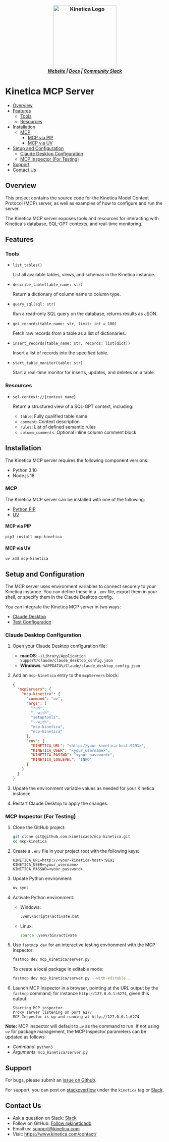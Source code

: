 <h3 align="center" style="margin:0px">
	<img width="200" src="https://www.kinetica.com/wp-content/uploads/2018/08/kinetica_logo.svg" alt="Kinetica Logo"/>
</h3>
<h5 align="center" style="margin:0px">
	<a href="https://www.kinetica.com/">Website</a>
	|
	<a href="https://docs.kinetica.com/latest/">Docs</a>
	|
	<a href="https://join.slack.com/t/kinetica-community/shared_invite/zt-1bt9x3mvr-uMKrXlSDXfy3oU~sKi84qg">Community Slack</a>
</h5>


# Kinetica MCP Server

- [Overview](#overview)
- [Features](#features)
  - [Tools](#tools)
  - [Resources](#resources)
- [Installation](#installation)
  - [MCP](#mcp)
    - [MCP via PIP](#mcp-via-pip)
    - [MCP via UV](#mcp-via-uv)
- [Setup and Configuration](#setup-and-configuration)
  - [Claude Desktop Configuration](#claude-desktop-configuration)
  - [MCP Inspector (For Testing)](#mcp-inspector-for-testing)
- [Support](#support)
- [Contact Us](#contact-us)


## Overview

This project contains the source code for the Kinetica Model Context Protocol
(MCP) server, as well as examples of how to configure and run the server.

The Kinetica MCP server exposes tools and resources for interacting with
Kinetica's database, SQL-GPT contexts, and real-time monitoring.


## Features

### Tools

- `list_tables()`

    List all available tables, views, and schemas in the Kinetica instance.

- `describe_table(table_name: str)`

    Return a dictionary of column name to column type.

- `query_sql(sql: str)`

    Run a read-only SQL query on the database, returns results as JSON.

- `get_records(table_name: str, limit: int = 100)`

    Fetch raw records from a table as a list of dictionaries.

- `insert_records(table_name: str, records: list[dict])`

    Insert a list of records into the specified table.

- `start_table_monitor(table: str)`

    Start a real-time monitor for inserts, updates, and deletes on a table.

### Resources

- `sql-context://{context_name}`

    Return a structured view of a SQL-GPT context, including:

    - `table`: Fully qualified table name
    - `comment`: Context description
    - `rules`: List of defined semantic rules
    - `column_comments`: Optional inline column comment block


## Installation

The Kinetica MCP server requires the following component versions:

- Python 3.10
- Node.js 18

### MCP

The Kinetica MCP server can be installed with one of the following:

- [Python PIP](#mcp-via-pip)
- [UV](#mcp-via-uv)

#### MCP via PIP

```env
pip3 install mcp-kinetica
```

#### MCP via UV

```env
uv add mcp-kinetica
```

## Setup and Configuration 

The MCP server uses environment variables to connect securely to your Kinetica
instance. You can define these in a `.env` file, export them in your shell, or
specify them in the Claude Desktop config.

You can integrate the Kinetica MCP server in two ways:

- [Claude Desktop](#claude-desktop-configuration)
- [Test Configuration](#mcp-inspector-for-testing)

### Claude Desktop Configuration 

1. Open your Claude Desktop configuration file:

    - **macOS**: `~/Library/Application Support/Claude/claude_desktop_config.json`
    - **Windows**: `%APPDATA%/Claude/claude_desktop_config.json`

2. Add an `mcp-kinetica` entry to the `mcpServers` block:

    ```json
    {
      "mcpServers": {
        "mcp-kinetica": {
          "command": "uv",
          "args": [
            "run",
            "--with",
            "setuptools",
            "--with",
            "mcp-kinetica",
            "mcp-kinetica"
          ],
          "env": {
            "KINETICA_URL": "<http://your-kinetica-host:9191>",
            "KINETICA_USER": "<your_username>",
            "KINETICA_PASSWD": "<your_password>",
            "KINETICA_LOGLEVEL": "INFO"
          }
        }
      }
    }
    ```

3. Update the environment variable values as needed for your Kinetica instance.

4. Restart Claude Desktop to apply the changes.


### MCP Inspector (For Testing)

1. Clone the GitHub project:

    ```bash
    git clone git@github.com:kineticadb/mcp-kinetica.git
    cd mcp-kinetica
    ```

2. Create a `.env` file in your project root with the following keys:

    ```env
    KINETICA_URL=http://<your-kinetica-host>:9191
    KINETICA_USER=<your_username>
    KINETICA_PASSWD=<your_password>
    ```

3. Update Python environment:

    ```bash
    uv sync
    ```

4. Activate Python environment:

   - Windows:

       ```bash
       .venv\Scripts\activate.bat
       ```

   - Linux:

       ```bash
       source .venv/bin/activate
       ```

5. Use `fastmcp dev` for an interactive testing environment with the MCP Inspector:

    ```bash
    fastmcp dev mcp_kinetica/server.py 
    ```

    To create a local package in editable mode:

    ```bash
    fastmcp dev mcp_kinetica/server.py --with-editable .
    ```

6. Launch MCP Inspector in a browser, pointing at the URL output by the
   `fastmcp` command; for instance `http://127.0.0.1:6274`, given this output:

    ```env
    Starting MCP inspector...
    Proxy server listening on port 6277
    MCP Inspector is up and running at http://127.0.0.1:6274
    ```

**Note:** MCP inspector will default to `uv` as the command to run.  If not
using `uv` for package management, the MCP Inspector parameters can be updated
as follows:
          
- *Command*:  `python3`
- *Arguments*:  `mcp_kinetica/server.py`


## Support

For bugs, please submit an
[issue on Github](https://github.com/kineticadb/mcp-kinetica/issues).

For support, you can post on
[stackoverflow](https://stackoverflow.com/questions/tagged/kinetica) under the
``kinetica`` tag or
[Slack](https://join.slack.com/t/kinetica-community/shared_invite/zt-1bt9x3mvr-uMKrXlSDXfy3oU~sKi84qg).


## Contact Us

- Ask a question on Slack:
  [Slack](https://join.slack.com/t/kinetica-community/shared_invite/zt-1bt9x3mvr-uMKrXlSDXfy3oU~sKi84qg)
- Follow on GitHub:
  [Follow @kineticadb](https://github.com/kineticadb)
- Email us:  <support@kinetica.com>
- Visit:  <https://www.kinetica.com/contact/>
